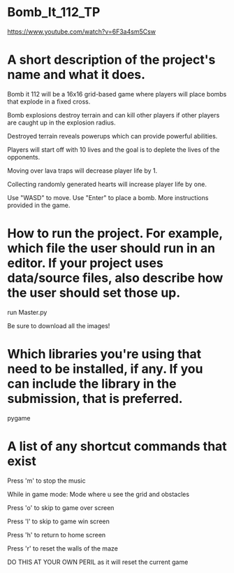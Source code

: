 # Bomb_It_112_TP
https://www.youtube.com/watch?v=6F3a4sm5Csw


# A short description of the project's name and what it does. 

Bomb it 112 will be a 16x16 grid-based game where players will place bombs that explode in a fixed cross. 

Bomb explosions destroy terrain and can kill other players if other players are caught up in the explosion radius. 

Destroyed terrain reveals powerups which can provide powerful abilities.

Players will start off with 10 lives and the goal is to deplete the lives of the opponents. 

Moving over lava traps will decrease player life by 1.

Collecting randomly generated hearts will increase player life by one.

Use "WASD" to move. Use "Enter" to place a bomb. More instructions provided in the game.

# How to run the project. For example, which file the user should run in an editor. If your project uses data/source files, also describe how the user should set those up.

run Master.py

Be sure to download all the images!



# Which libraries you're using that need to be installed, if any. If you can include the library in the submission, that is preferred.

pygame

# A list of any shortcut commands that exist

Press 'm' to stop the music

While in game mode: Mode where u see the grid and obstacles

Press 'o' to skip to game over screen

Press 'l' to skip to game win screen

Press 'h' to return to home screen

Press 'r' to reset the walls of the maze

DO THIS AT YOUR OWN PERIL as it will reset the current game
